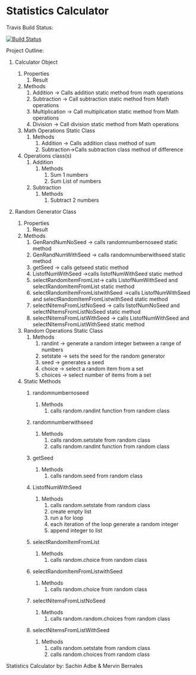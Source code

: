 # Statistics Calculator

Travis Build Status:

[![Build Status](https://travis-ci.com/meahesachin/statscalc.svg?branch=main)](https://travis-ci.com/meahesachin/statscalc)



Project Outline:

1. Calculator Object
    1. Properties
        1. Result 
    2. Methods
        1. Addition -> Calls addition static method from math operations
        2. Subtraction -> Call subtraction static method from Math operations
        3. Multiplication -> Call multiplication static method from Math operations
        3. Division -> Call division static method from Math operations
    3. Math Operations Static Class 
        1. Methods
            1. Addition -> Calls addition class method of sum
            2. Subtraction->Calls subtraction class method of difference
    4. Operations class(s)
        1. Addition
            1. Methods 
                1. Sum 1 numbers
                1. Sum List of numbers
        2. Subtraction
            1. Methods
               1. Subtract 2 numbers
               
2. Random Generator Class
    1. Properties
        1. Result
    2. Methods
        1. GenRandNumNoSeed -> calls randomnumbernoseed static method
        2. GenRandNumWithSeed -> calls randomnumberwithseed static method
        3. getSeed -> calls getseed static method
        4. ListofNumWithSeed ->calls listofNumWithSeed static method
        5. selectRandomItemFromList-> calls ListofNumWithSeed and selectRandomItemFromList static method
        6. selectRandomItemFromListwithSeed ->calls ListofNumWithSeed and selectRandomItemFromListwithSeed static method
        7. selectNitemsFromListNoSeed -> calls listofNumNoSeed and selectNItemsFromListNoSeed static method
        8. selectNitemsFromListWithSeed -> calls ListofNumWithSeed and selectNItemsFromListWithSeed static method
    3. Random Operations Static Class
        1. Methods
            1. randint -> generate a random integer between a range of numbers
            2. setstate -> sets the seed for the random generator
            3. seed -> generates a seed
            4. choice -> select a random item from a set
            5. choices -> select number of items from a set
    4. Static Methods
        1. randomnumbernoseed
            1. Methods
                1. calls random.randint function from random class
                
        2. randomnumberwithseed
            1. Methods
                1. calls random.setstate from random class
                1. calls random.randint function from random class
        3. getSeed
            1. Methods
                1.  calls random.seed from random class
        4. ListofNumWithSeed
            1. Methods
                1.  calls random.setstate from random class
                2. create empty list
                2. run a for loop
                3. each iteration of the loop generate a random integer
                4. append integer to list
        5. selectRandomItemFromList
            1. Methods
                1.  calls random.choice from random class
        6. selectRandomItemFromListwithSeed
            1. Methods
                1.  calls random.choice from random class
        7. selectNitemsFromListNoSeed
            1. Methods
                1.  calls random.random.choices from random class
        8. selectNitemsFromListWithSeed
            1. Methods
                1.  calls random.setstate from random class
                2. calls random.choices from random class

Statistics Calculator by: Sachin Adbe & Mervin Bernales

